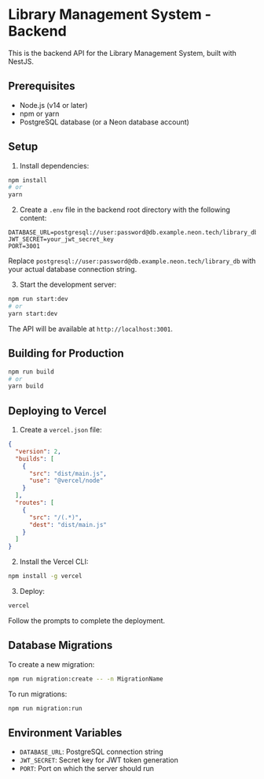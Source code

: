# Library Management System - Backend

This is the backend API for the Library Management System, built with NestJS.

## Prerequisites

- Node.js (v14 or later)
- npm or yarn
- PostgreSQL database (or a Neon database account)

## Setup

1. Install dependencies:

```bash
npm install
# or
yarn
```

2. Create a `.env` file in the backend root directory with the following content:

```
DATABASE_URL=postgresql://user:password@db.example.neon.tech/library_db
JWT_SECRET=your_jwt_secret_key
PORT=3001
```

Replace `postgresql://user:password@db.example.neon.tech/library_db` with your actual database connection string.

3. Start the development server:

```bash
npm run start:dev
# or
yarn start:dev
```

The API will be available at `http://localhost:3001`.

## Building for Production

```bash
npm run build
# or
yarn build
```

## Deploying to Vercel

1. Create a `vercel.json` file:

```json
{
  "version": 2,
  "builds": [
    {
      "src": "dist/main.js",
      "use": "@vercel/node"
    }
  ],
  "routes": [
    {
      "src": "/(.*)",
      "dest": "dist/main.js"
    }
  ]
}
```

2. Install the Vercel CLI:

```bash
npm install -g vercel
```

3. Deploy:

```bash
vercel
```

Follow the prompts to complete the deployment.

## Database Migrations

To create a new migration:

```bash
npm run migration:create -- -n MigrationName
```

To run migrations:

```bash
npm run migration:run
```

## Environment Variables

- `DATABASE_URL`: PostgreSQL connection string
- `JWT_SECRET`: Secret key for JWT token generation
- `PORT`: Port on which the server should run
